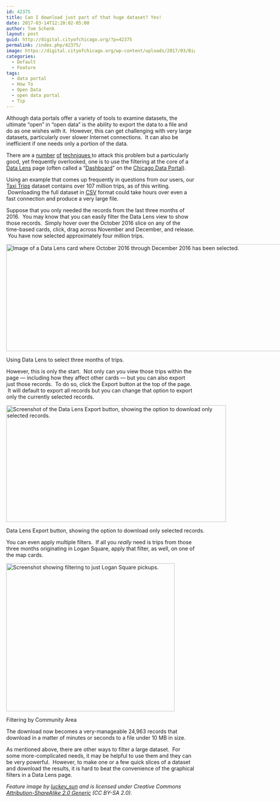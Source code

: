 ```yaml
---
id: 42375
title: Can I download just part of that huge dataset? Yes!
date: 2017-03-14T12:20:02-05:00
author: Tom Schenk
layout: post
guid: http://digital.cityofchicago.org/?p=42375
permalink: /index.php/42375/
image: https://digital.cityofchicago.org/wp-content/uploads/2017/03/Big_Data.jpg
categories:
  - Default
  - Feature
tags:
  - data portal
  - How To
  - Open Data
  - open data portal
  - Tip
---
```

Although data portals offer a variety of tools to examine datasets, the ultimate &#8220;open&#8221; in &#8220;open data&#8221; is the ability to export the data to a file and do as one wishes with it.  However, this can get challenging with very large datasets, particularly over slower Internet connections.  It can also be inefficient if one needs only a portion of the data.

There are a <a href="https://support.socrata.com/hc/en-us/articles/202950808-Creating-a-Filtered-View" target="_blank">number</a> <a href="https://dev.socrata.com/docs/queries/" target="_blank">of</a> <a href="http://digital.cityofchicago.org/index.php/rsocrata/" target="_blank">techniques </a>to attack this problem but a particularly good, yet frequently overlooked, one is to use the filtering at the core of a <a href="https://socrata.com/blog/introducing-data-lens/" target="_blank">Data Lens</a> page (often called a &#8220;<a href="https://data.cityofchicago.org/browse?limitTo=new_view" target="_blank">Dashboard</a>&#8221; on the <a href="https://data.cityofchicago.org" target="_blank">Chicago Data Portal</a>).

Using an example that comes up frequently in questions from our users, our <a href="https://data.cityofchicago.org/view/spcw-brbq" target="_blank">Taxi Trips</a> dataset contains over 107 million trips, as of this writing.  Downloading the full dataset in <a href="https://en.wikipedia.org/wiki/Comma-separated_values" target="_blank">CSV</a> format could take hours over even a fast connection and produce a very large file.

Suppose that you only needed the records from the last three months of 2016.  You may know that you can easily filter the Data Lens view to show those records.  Simply hover over the October 2016 slice on any of the time-based cards, click, drag across November and December, and release.  You have now selected approximately four million trips.

<div id="attachment_42388" style="width: 945px" class="wp-caption aligncenter">
  <img aria-describedby="caption-attachment-42388" loading="lazy" class="wp-image-42388 size-full" src="http://digital.cityofchicago.org/wp-content/uploads/2017/03/Taxi_Trips_201610-201612-1.png" alt="Image of a Data Lens card where October 2016 through December 2016 has been selected." width="935" height="286" srcset="https://digital.cityofchicago.org/wp-content/uploads/2017/03/Taxi_Trips_201610-201612-1.png 935w, https://digital.cityofchicago.org/wp-content/uploads/2017/03/Taxi_Trips_201610-201612-1-300x92.png 300w, https://digital.cityofchicago.org/wp-content/uploads/2017/03/Taxi_Trips_201610-201612-1-768x235.png 768w" sizes="(max-width: 935px) 100vw, 935px" />
  
  <p id="caption-attachment-42388" class="wp-caption-text">
    Using Data Lens to select three months of trips.
  </p>
</div>

However, this is only the start.  Not only can you view those trips within the page &#8212; including how they affect other cards &#8212; but you can also export just those records.  To do so, click the Export button at the top of the page.  It will default to export all records but you can change that option to export only the currently selected records.

<div id="attachment_42390" style="width: 597px" class="wp-caption aligncenter">
  <img aria-describedby="caption-attachment-42390" loading="lazy" class="wp-image-42390 size-full" src="http://digital.cityofchicago.org/wp-content/uploads/2017/03/Export.png" alt="Screenshot of the Data Lens Export button, showing the option to download only selected records." width="587" height="312" srcset="https://digital.cityofchicago.org/wp-content/uploads/2017/03/Export.png 587w, https://digital.cityofchicago.org/wp-content/uploads/2017/03/Export-300x159.png 300w" sizes="(max-width: 587px) 100vw, 587px" />
  
  <p id="caption-attachment-42390" class="wp-caption-text">
    Data Lens Export button, showing the option to download only selected records.
  </p>
</div>

You can even apply multiple filters.  If all you _really_ need is trips from those three months originating in Logan Square, apply that filter, as well, on one of the map cards.

<div id="attachment_42392" style="width: 460px" class="wp-caption aligncenter">
  <img aria-describedby="caption-attachment-42392" loading="lazy" class="wp-image-42392" src="http://digital.cityofchicago.org/wp-content/uploads/2017/03/Logan-Square-Pickups-300x263.png" alt="Screenshot showing filtering to just Logan Square pickups." width="450" height="395" srcset="https://digital.cityofchicago.org/wp-content/uploads/2017/03/Logan-Square-Pickups-300x263.png 300w, https://digital.cityofchicago.org/wp-content/uploads/2017/03/Logan-Square-Pickups-768x674.png 768w, https://digital.cityofchicago.org/wp-content/uploads/2017/03/Logan-Square-Pickups.png 936w" sizes="(max-width: 450px) 100vw, 450px" />
  
  <p id="caption-attachment-42392" class="wp-caption-text">
    Filtering by Community Area
  </p>
</div>

The download now becomes a very-manageable 24,963 records that download in a matter of minutes or seconds to a file under 10 MB in size.

As mentioned above, there are other ways to filter a large dataset.  For some more-complicated needs, it may be helpful to use them and they can be very powerful.  However, to make one or a few quick slices of a dataset and download the results, it is hard to beat the convenience of the graphical filters in a Data Lens page.

_Feature image by <a href="https://flic.kr/p/bx1jvU" target="_blank">luckey_sun</a> and is licensed under Creative Commons <a href="https://creativecommons.org/licenses/by-sa/2.0/" target="_blank">Attribution-ShareAlike 2.0 Generic</a> (CC BY-SA 2.0)._